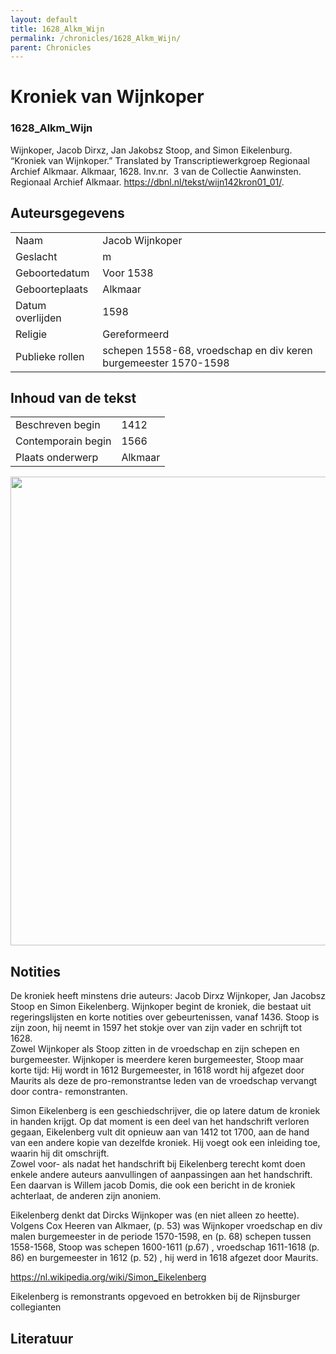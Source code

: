 ```yaml
---
layout: default
title: 1628_Alkm_Wijn
permalink: /chronicles/1628_Alkm_Wijn/
parent: Chronicles
--- 
```



# Kroniek van Wijnkoper 

### 1628_Alkm_Wijn 

Wijnkoper, Jacob Dirxz, Jan Jakobsz Stoop, and Simon Eikelenburg. “Kroniek van Wijnkoper.” Translated by Transcriptiewerkgroep Regionaal Archief Alkmaar. Alkmaar, 1628. Inv.nr.  3 van de Collectie Aanwinsten. Regionaal Archief Alkmaar. https://dbnl.nl/tekst/wijn142kron01_01/. 

## Auteursgegevens 

| | | 
| --------------- | --------------- | 
| Naam | Jacob Wijnkoper | 
| Geslacht | m | 
| Geboortedatum | Voor 1538 | 
| Geboorteplaats | Alkmaar | 
| Datum overlijden | 1598 | 
| Religie | Gereformeerd | 
| Publieke rollen | schepen 1558-68, vroedschap en div keren  burgemeester 1570-1598 | 

## Inhoud van de tekst 

| | | 
| --------------- | --------------- | 
| Beschreven begin | 1412 | 
| Contemporain begin | 1566 | 
| Plaats onderwerp | Alkmaar | 

[<img src="..\..\barplots_chronicles\1628_Alkm_Wijn.jpg" width="750"/>](..\..\barplots_chronicles\1628_Alkm_Wijn.jpg) 

## Notities 

De kroniek heeft minstens drie auteurs: Jacob Dirxz Wijnkoper, Jan Jacobsz
Stoop en Simon Eikelenberg. Wijnkoper begint de kroniek, die bestaat uit
regeringslijsten en korte notities over gebeurtenissen, vanaf 1436. Stoop is
zijn zoon, hij neemt in 1597 het stokje over van zijn vader en schrijft tot
1628.  
Zowel Wijnkoper als Stoop zitten in de vroedschap en zijn schepen en
burgemeester. Wijnkoper is meerdere keren burgemeester, Stoop maar korte tijd:
Hij wordt in 1612 Burgemeester, in 1618 wordt hij afgezet door Maurits als
deze de pro-remonstrantse leden van de vroedschap vervangt door contra-
remonstranten.

Simon Eikelenberg is een geschiedschrijver, die op latere datum de kroniek in
handen krijgt. Op dat moment is een deel van het handschrift verloren gegaan,
Eikelenberg vult dit opnieuw aan van 1412 tot 1700, aan de hand van een andere
kopie van dezelfde kroniek. Hij voegt ook een inleiding toe, waarin hij dit
omschrijft.  
Zowel voor- als nadat het handschrift bij Eikelenberg terecht komt doen enkele
andere auteurs aanvullingen of aanpassingen aan het handschrift. Een daarvan
is Willem jacob Domis, die ook een bericht in de kroniek achterlaat, de
anderen zijn anoniem.  

Eikelenberg denkt dat Dircks Wijnkoper was (en niet alleen zo heette). Volgens
Cox Heeren van Alkmaer, (p. 53) was Wijnkoper vroedschap en div malen
burgemeester in de periode 1570-1598, en (p. 68) schepen tussen 1558-1568,
Stoop was schepen 1600-1611 (p.67) , vroedschap 1611-1618 (p. 86) en
burgemeester in 1612 (p. 52) , hij werd in 1618 afgezet door Maurits.

<https://nl.wikipedia.org/wiki/Simon_Eikelenberg>

Eikelenberg is remonstrants opgevoed en betrokken bij de Rijnsburger
collegianten



## Literatuur 

